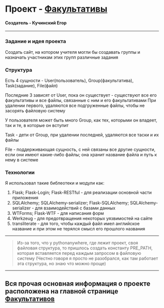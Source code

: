 # Проект - [Факультативы](http://supercereal.pythonanywhere.com)
#### Создатель - Кучинский Егор
------------------------------------------------------------------------------------------------------------------------------------------------------------------------------------------------------------------------------------------------------------------------------------

### Задание и идея проекта
Создать сайт, на котором учителя могли бы создавать группы и назначать участникам этих групп различные задания

### Структура
Есть 4 сущности - User(пользователь), Group(факультатива), Task(задание), File(файл)

Последние 3 зависят от User, пока он существует - существуют все его факультативы и все файлы, связанные с ним и его факультативами
При удалении первого, удаляются все подгруженные файлы, чтобы не засорять файловую систему

У пользователя может быть много Group, как тех, которыми он владеет, так и те, в которые он вступит

Task - дети от Group, при удалении последней, удаляются все таски и их файлы

File - поддерживающая сущность, с ней связаны все другие сущности, если они имеют какие-либо файлы;
       она хранит название файла и путь к нему в системе

### Технологии
Я использовал такие библеотеки и модули как:
1) Flask; Flask-Login; Flask-RESTful - для реализации основной части приложения
2) SQLAlchemy; SQLAlchemy-serializer; Flask-SQLAlchemy; SQLAlchemy-serializer - для взаимодействий с базами данных
3) WTForms; Flask-WTF - для написания форм
4) Werkzeug - для предотвращения некоторых уязвимостей на сайте
5) transliterate - для того, чтобы каждый файл имел английское название и при этом не терялся смысл его прошлого названия

------------------------------------------------------------------------------------------------------------------------------------------
> Из-за того, что у pythonanywhere, где лежит проект, своя файловая структура, 
> то пришлось создать константу PRE_PATH, которая вставляется перед каждым запросом в файловую систему
> (Честно говоря я просто не разобрался, как там работает эта структура, но знаю что можно проще)
------------------------------------------------------------------------------------------------------------------------------------------

## Вся прочая основная информация о проекте расположена на главной странице [Факультативов](http://supercereal.pythonanywhere.com)
